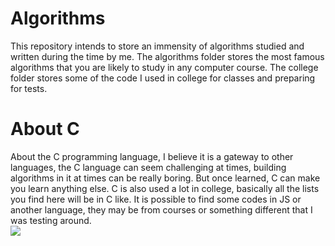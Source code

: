 <h1>Algorithms</h1>
<p>
This repository intends to store an immensity of algorithms studied and written during the time by me.
The algorithms folder stores the most famous algorithms that you are likely to study in any computer course.
The college folder stores some of the code I used in college for classes and preparing for tests.
</p>

<h1>About C</h1>
About the C programming language, I believe it is a gateway to other languages, the C language can seem challenging at times, building algorithms in it at times can be really boring. But once learned, C can make you learn anything else.
C is also used a lot in college, basically all the lists you find here will be in C like.
It is possible to find some codes in JS or another language, they may be from courses or something different that I was testing around.

<div>
<img src='https://c.tenor.com/NYrgLNGuy7YAAAAM/the-c-programming-language-uncle-dane.gif'>
</div>
